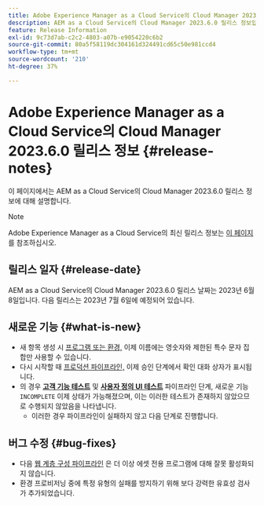 ```yaml
---
title: Adobe Experience Manager as a Cloud Service의 Cloud Manager 2023.6.0 릴리스 정보
description: AEM as a Cloud Service의 Cloud Manager 2023.6.0 릴리스 정보입니다.
feature: Release Information
exl-id: 9c73d7ab-c2c2-4803-a07b-e9054220c6b2
source-git-commit: 80a5f58119dc304161d324491cd65c50e981ccd4
workflow-type: tm+mt
source-wordcount: '210'
ht-degree: 37%

---
```



# Adobe Experience Manager as a Cloud Service의 Cloud Manager 2023.6.0 릴리스 정보 {#release-notes}

이 페이지에서는 AEM as a Cloud Service의 Cloud Manager 2023.6.0 릴리스 정보에 대해 설명합니다.

>[!NOTE]
>
>Adobe Experience Manager as a Cloud Service의 최신 릴리스 정보는 [이 페이지](/help/release-notes/release-notes-cloud/release-notes-current.md)를 참조하십시오.

## 릴리스 일자 {#release-date}

AEM as a Cloud Service의 Cloud Manager 2023.6.0 릴리스 날짜는 2023년 6월 8일입니다. 다음 릴리스는 2023년 7월 6일에 예정되어 있습니다.

## 새로운 기능 {#what-is-new}

* 새 항목 생성 시 [프로그램 또는 환경,](/help/implementing/cloud-manager/getting-access-to-aem-in-cloud/program-types.md) 이제 이름에는 영숫자와 제한된 특수 문자 집합만 사용할 수 있습니다.
* 다시 시작할 때 [프로덕션 파이프라인,](/help/implementing/cloud-manager/configuring-pipelines/configuring-production-pipelines.md) 이제 승인 단계에서 확인 대화 상자가 표시됩니다.
* 의 경우 **[고객 기능 테스트](/help/implementing/cloud-manager/functional-testing.md#custom-functional-testing)** 및 **[사용자 정의 UI 테스트](/help/implementing/cloud-manager/ui-testing.md)** 파이프라인 단계, 새로운 기능 `INCOMPLETE` 이제 상태가 가능해졌으며, 이는 이러한 테스트가 존재하지 않았으므로 수행되지 않았음을 나타냅니다.
   * 이러한 경우 파이프라인이 실패하지 않고 다음 단계로 진행합니다.

## 버그 수정 {#bug-fixes}

* 다음 [웹 계층 구성 파이프라인](/help/implementing/cloud-manager/configuring-pipelines/introduction-ci-cd-pipelines.md#web-tier-config-pipelines) 은 더 이상 에셋 전용 프로그램에 대해 잘못 활성화되지 않습니다.
* 환경 프로비저닝 중에 특정 유형의 실패를 방지하기 위해 보다 강력한 유효성 검사가 추가되었습니다.
